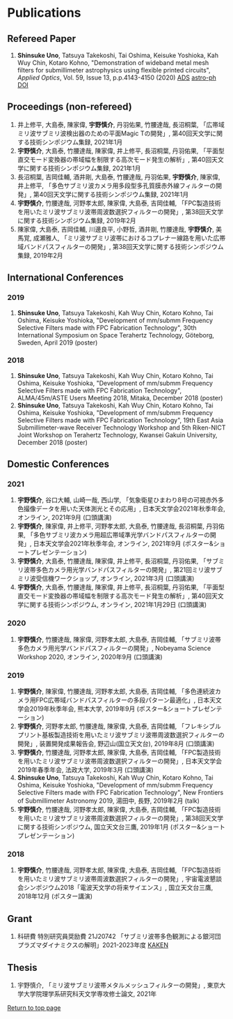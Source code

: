 # Publications
## Refereed Paper
1. **Shinsuke Uno**, Tatsuya Takekoshi, Tai Oshima, Keisuke Yoshioka, Kah Wuy Chin, Kotaro Kohno, "Demonstration of wideband metal mesh filters for submillimeter astrophysics using flexible printed circuits", *Applied Optics*, Vol. 59, Issue 13, p.p.4143-4150 (2020) <a href="https://ui.adsabs.harvard.edu/abs/2020ApOpt..59.4143U/abstract" target="_blank">ADS</a> <a href="https://arxiv.org/abs/2003.13240" target="_blank">astro-ph</a> <a href="https://doi.org/10.1364/AO.389605" target="_blank">DOI</a>

## Proceedings (non-refereed)
1. 井上修平, 大島泰, 陳家偉, **宇野慎介**, 丹羽佑果, 竹腰達哉, 長沼桐葉, 「広帯域ミリ波サブミリ波検出器のための平面Magic Tの開発」, 第40回天文学に関する技術シンポジウム集録, 2021年1月
2. **宇野慎介**, 大島泰, 竹腰達哉, 陳家偉, 井上修平, 長沼桐葉, 丹羽佑果, 「平面型直交モード変換器の帯域幅を制限する高次モード発生の解析」, 第40回天文学に関する技術シンポジウム集録, 2021年1月
3. 長沼桐葉, 吉岡佳輔, 酒井剛, 大島泰, 竹腰達哉, 丹羽佑果, **宇野慎介**, 陳家偉, 井上修平, 「多色サブミリ波カメラ用多段型多孔質膜赤外線フィルターの開発」, 第40回天文学に関する技術シンポジウム集録, 2021年1月
4. **宇野慎介**, 竹腰達哉, 河野孝太郎, 陳家偉, 大島泰, 吉岡佳輔, 「FPC製造技術を用いたミリ波サブミリ波帯周波数選択フィルターの開発」, 第38回天文学に関する技術シンポジウム集録, 2019年2月
5. 陳家偉, 大島泰, 吉岡佳輔, 川邊良平, 小野哲, 酒井剛, 竹腰達哉, **宇野慎介**, 美馬覚, 成瀬雅人, 「ミリ波サブミリ波帯におけるコプレナー線路を用いた広帯域バンドパスフィルターの開発」, 第38回天文学に関する技術シンポジウム集録, 2019年2月

## International Conferences
### 2019
1. **Shinsuke Uno**, Tatsuya Takekoshi, Kah Wuy Chin, Kotaro Kohno, Tai Oshima, Keisuke Yoshioka, "Development of mm/submm Frequency Selective Filters made with FPC Fabrication Technology", 30th International Symposium on Space Terahertz Technology, Göteborg, Sweden, April 2019 (poster)

### 2018
1. **Shinsuke Uno**, Tatsuya Takekoshi, Kah Wuy Chin, Kotaro Kohno, Tai Oshima, Keisuke Yoshioka, "Development of mm/submm Frequency Selective Filters made with FPC Fabrication Technology", ALMA/45m/ASTE Users Meeting 2018, Mitaka, December 2018 (poster)
2. **Shinsuke Uno**, Tatsuya Takekoshi, Kah Wuy Chin, Kotaro Kohno, Tai Oshima, Keisuke Yoshioka, "Development of mm/submm Frequency Selective Filters made with FPC Fabrication Technology", 19th East Asia Submillimeter-wave Receiver Technology Workshop and 5th Riken-NICT Joint Workshop on Terahertz Technology, Kwansei Gakuin University, December 2018 (poster)

## Domestic Conferences
### 2021
1. **宇野慎介**, 谷口大輔, 山崎一哉, 西山学, 「気象衛星ひまわり8号の可視赤外多色撮像データを用いた天体測光とその応用」, 日本天文学会2021年秋季年会, オンライン, 2021年9月 (口頭講演)
2. **宇野慎介**, 陳家偉, 井上修平, 河野孝太郎, 大島泰, 竹腰達哉, 長沼桐葉, 丹羽佑果, 「多色サブミリ波カメラ用超広帯域準光学バンドパスフィルターの開発」, 日本天文学会2021年秋季年会, オンライン, 2021年9月 (ポスター&ショートプレゼンテーション)
3. **宇野慎介**, 大島泰, 竹腰達哉, 陳家偉, 井上修平, 長沼桐葉, 丹羽佑果, 「サブミリ波帯多色カメラ用光学バンドパスフィルターの開発」, 第21回ミリ波サブミリ波受信機ワークショップ, オンライン, 2021年3月 (口頭講演)
4. **宇野慎介**, 大島泰, 竹腰達哉, 陳家偉, 井上修平, 長沼桐葉, 丹羽佑果, 「平面型直交モード変換器の帯域幅を制限する高次モード発生の解析」, 第40回天文学に関する技術シンポジウム, オンライン, 2021年1月29日 (口頭講演)

### 2020
1. **宇野慎介**, 竹腰達哉, 陳家偉, 河野孝太郎, 大島泰, 吉岡佳輔, 「サブミリ波帯多色カメラ用光学バンドパスフィルターの開発」, Nobeyama Science Workshop 2020, オンライン, 2020年9月 (口頭講演)

### 2019
1. **宇野慎介**, 陳家偉, 竹腰達哉, 河野孝太郎, 大島泰, 吉岡佳輔, 「多色連続波カメラ用FPC広帯域バンドパスフィルターの多段パターン最適化」, 日本天文学会2019年秋季年会, 熊本大学, 2019年9月 (ポスター&ショートプレゼンテーション)
2. **宇野慎介**, 河野孝太郎, 竹腰達哉, 陳家偉, 大島泰, 吉岡佳輔, 「フレキシブルプリント基板製造技術を用いたミリ波サブミリ波帯周波数選択フィルターの開発」, 装置開発成果報告会, 野辺山(国立天文台), 2019年8月 (口頭講演)
3. **宇野慎介**, 竹腰達哉, 河野孝太郎, 陳家偉, 大島泰, 吉岡佳輔, 「FPC製造技術を用いたミリ波サブミリ波帯周波数選択フィルターの開発」, 日本天文学会2019年春季年会, 法政大学, 2019年3月 (口頭講演)
4. **Shinsuke Uno**, Tatsuya Takekoshi, Kah Wuy Chin, Kotaro Kohno, Tai Oshima, Keisuke Yoshioka, "Development of mm/submm Frequency Selective Filters made with FPC Fabrication Technology", New Frontiers of Submillimeter Astronomy 2019, 湯田中, 長野, 2019年2月 (talk)
5. **宇野慎介**, 竹腰達哉, 河野孝太郎, 陳家偉, 大島泰, 吉岡佳輔, 「FPC製造技術を用いたミリ波サブミリ波帯周波数選択フィルターの開発」, 第38回天文学に関する技術シンポジウム, 国立天文台三鷹, 2019年1月 (ポスター&ショートプレゼンテーション)

### 2018
1. **宇野慎介**, 竹腰達哉, 河野孝太郎, 陳家偉, 大島泰, 吉岡佳輔, 「FPC製造技術を用いたミリ波サブミリ波帯周波数選択フィルターの開発」, 宇宙電波懇談会シンポジウム2018「電波天文学の将来サイエンス」, 国立天文台三鷹, 2018年12月 (ポスター講演)

## Grant
1. 科研費 特別研究員奨励費 21J20742 「サブミリ波帯多色観測による銀河団プラズマダイナミクスの解明」2021-2023年度 <a href="https://kaken.nii.ac.jp/grant/KAKENHI-PROJECT-21J20742/" target="_blank">KAKEN</a>

## Thesis
1. 宇野慎介, 「ミリ波サブミリ波帯メタルメッシュフィルターの開発」, 東京大学大学院理学系研究科天文学専攻修士論文, 2021年

[Return to top page](https://shinsukeuno.github.io)
